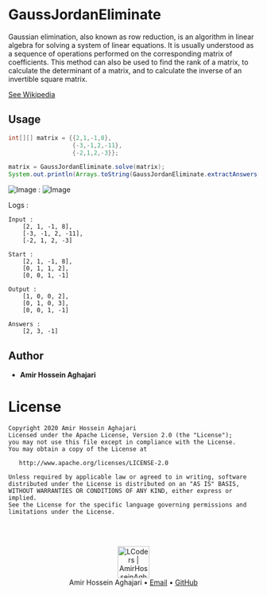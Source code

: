 # GaussJordanEliminate

Gaussian elimination, also known as row reduction, is an algorithm in linear algebra for solving a system of linear equations. It is usually understood as a sequence of operations performed on the corresponding matrix of coefficients. This method can also be used to find the rank of a matrix, to calculate the determinant of a matrix, and to calculate the inverse of an invertible square matrix. 

[See Wikipedia](https://en.wikipedia.org/wiki/Gaussian_elimination)

## Usage

```java
int[][] matrix = {{2,1,-1,8},
                  {-3,-1,2,-11},
                  {-2,1,2,-3}};

matrix = GaussJordanEliminate.solve(matrix);
System.out.println(Arrays.toString(GaussJordanEliminate.extractAnswers(matrix)));
```

![Image](https://wikimedia.org/api/rest_v1/media/math/render/svg/143d91265d57a1d2bd91ef95aec9f2e466ba411b) : ![Image](https://wikimedia.org/api/rest_v1/media/math/render/svg/158d23387edac419ba2e00a3b6bcf0f400779f2c)

Logs :
```
Input : 
    [2, 1, -1, 8],
    [-3, -1, 2, -11],
    [-2, 1, 2, -3]
    
Start : 
    [2, 1, -1, 8],
    [0, 1, 1, 2],
    [0, 0, 1, -1]
    
Output : 
    [1, 0, 0, 2],
    [0, 1, 0, 3],
    [0, 0, 1, -1]

Answers :
    [2, 3, -1]
```

## Author 
- **Amir Hossein Aghajari**

License
=======

    Copyright 2020 Amir Hossein Aghajari
    Licensed under the Apache License, Version 2.0 (the "License");
    you may not use this file except in compliance with the License.
    You may obtain a copy of the License at

       http://www.apache.org/licenses/LICENSE-2.0

    Unless required by applicable law or agreed to in writing, software
    distributed under the License is distributed on an "AS IS" BASIS,
    WITHOUT WARRANTIES OR CONDITIONS OF ANY KIND, either express or implied.
    See the License for the specific language governing permissions and
    limitations under the License.

<br><br>
<div align="center">
  <img width="64" alt="LCoders | AmirHosseinAghajari" src="https://user-images.githubusercontent.com/30867537/90538314-a0a79200-e193-11ea-8d90-0a3576e28a18.png">
  <br><a>Amir Hossein Aghajari</a> • <a href="mailto:amirhossein.aghajari.82@gmail.com">Email</a> • <a href="https://github.com/Aghajari">GitHub</a>
</div>

